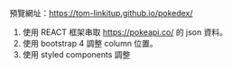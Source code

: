 預覽網址：https://tom-linkitup.github.io/pokedex/


1. 使用 REACT 框架串取 https://pokeapi.co/ 的 json 資料。
2. 使用 bootstrap 4 調整 column 位置。
3. 使用 styled components 調整
